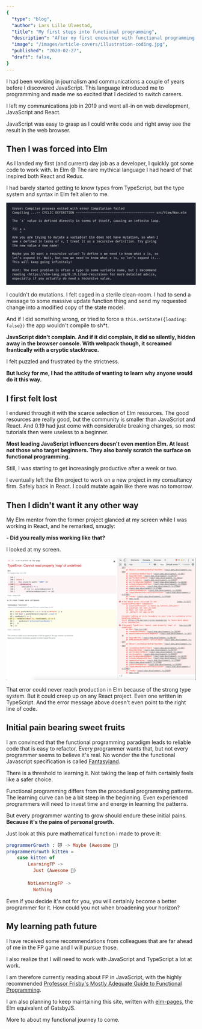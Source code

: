 ```yaml
---
{
  "type": "blog",
  "author": Lars Lillo Ulvestad,
  "title": "My first steps into functional programming",
  "description": "After my first encounter with functional programming, I first felt lost. Then extremely empowered.",
  "image": "/images/article-covers/illustration-coding.jpg",
  "published": "2020-02-27",
  "draft": false,
}
---
```


I had been working in journalism and communications a couple of years before I discovered JavaScript. This language introduced me to programming and made me so excited that I decided to switch careers.

I left my communications job in 2019 and went all-in on web development, JavaScript and React.

JavaScript was easy to grasp as I could write code and right away see the result in the web browser.

## Then I was forced into Elm

As I landed my first (and current) day job as a developer, I quickly got some code to work with. In Elm 😓 The rare mythical language I had heard of that inspired both React and Redux.

I had barely started getting to know types from TypeScript, but the type system and syntax in Elm felt alien to me.

![Screenshot of friendly error message](/images/archive/elm-error-msg.png)

I couldn't do mutations. I felt caged in a sterile clean-room. I had to send a message to some massive update function thing and send my requested change into a modified copy of the state model.

And if I did something wrong, or tried to force a `this.setState({loading: false})` the app wouldn't compile to sh\*t.

**JavaScript didn't complain. And if it did complain, it did so silently, hidden away in the browser console. With webpack though, it screamed frantically with a cryptic stacktrace.**

I felt puzzled and frustrated by the strictness.

**But lucky for me, I had the attitude of wanting to learn why anyone would do it this way.**

## I first felt lost

I endured through it with the scarce selection of Elm resources. The good resources are really good, but the community is smaller than JavaScript and React. And 0.19 had just come with considerable breaking changes, so most tutorials then were useless to a beginner.

**Most leading JavaScript influencers doesn't even mention Elm. At least not those who target beginners. They also barely scratch the surface on functional programming.**

Still, I was starting to get increasingly productive after a week or two.

I eventually left the Elm project to work on a new project in my consultancy firm. Safely back in React. I could mutate again like there was no tomorrow.

## Then I didn't want it any other way

My Elm mentor from the former project glanced at my screen while I was working in React, and he remarked, smugly:

**- Did you really miss working like that?**

I looked at my screen.

![Screenshot of unfriendly React message](/images/archive/react-runtime-error.png)

That error could never reach production in Elm because of the strong type system. But it could creep up on any React project. Even one written in TypeScript. And the error message above doesn't even point to the right line of code.

## Initial pain bearing sweet fruits

I am convinced that the functional programming paradigm leads to reliable code that is easy to refactor. Every programmer wants that, but not every programmer seems to believe it's real. No wonder the the functional Javascript specification is called [Fantasyland](https://github.com/fantasyland/fantasy-land).

There is a threshold to learning it. Not taking the leap of faith certainly feels like a safer choice.

Functional programming differs from the procedural programming patterns. The learning curve can be a bit steep in the beginning. Even experienced programmers will need to invest time and energy in learning the patterns.

But every programmer wanting to grow should endure these initial pains. **Because it's the pains of personal growth.**

Just look at this pure mathematical function i made to prove it:

```elm
programmerGrowth : 🐱 -> Maybe (Awesome 🦁)
programmerGrowth kitten =
    case kitten of
        LearningFP ->
          Just (Awesome 🦁)

        NotLearningFP ->
          Nothing
```

Even if you decide it's not for you, you will certainly become a better programmer for it. How could you not when broadening your horizon?

## My learning path future

I have received some recommendations from colleagues that are far ahead of me in the FP game and I will pursue those.

I also realize that I will need to work with JavaScript and TypeScript a lot at work.

I am therefore currently reading about FP in JavaScript, with the highly recommended [Professor Frisby's Mostly Adequate Guide to Functional Programming](https://mostly-adequate.gitbooks.io/mostly-adequate-guide/).

I am also planning to keep maintaining this site, written with [elm-pages](https://elm-pages.com), the Elm equivalent of GatsbyJS.

More to about my functional journey to come.
